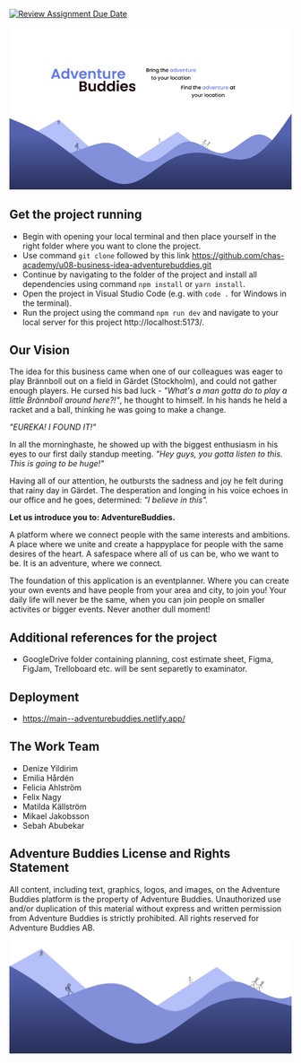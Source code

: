 [![Review Assignment Due Date](https://classroom.github.com/assets/deadline-readme-button-24ddc0f5d75046c5622901739e7c5dd533143b0c8e959d652212380cedb1ea36.svg)](https://classroom.github.com/a/_zMNInW_)

![AdventureBuddiesSplash](image-1.png)

## Get the project running

- Begin with opening your local terminal and then place yourself in the right folder where you want to clone the project.
- Use command `git clone` followed by this link https://github.com/chas-academy/u08-business-idea-adventurebuddies.git
- Continue by navigating to the folder of the project and install all dependencies using command `npm install` or `yarn install`.
- Open the project in Visual Studio Code (e.g. with `code .` for Windows in the terminal).
- Run the project using the command `npm run dev` and navigate to your local server for this project http://localhost:5173/.

## Our Vision

The idea for this business came when one of our colleagues was eager to play Brännboll out on a field in Gärdet (Stockholm), and could not gather enough players. He cursed his bad luck - <i>"What's a man gotta do to play a little Brännboll around here?!"</i>, he thought to himself. In his hands he held a racket and a ball, thinking he was going to make a change.

<i>"EUREKA! I FOUND IT!"</i>

In all the morninghaste, he showed up with the biggest enthusiasm in his eyes to our first daily standup meeting. <i>"Hey guys, you gotta listen to this. This is going to be huge!"</i>

Having all of our attention, he outbursts the sadness and joy he felt during that rainy day in Gärdet. The desperation and longing in his voice echoes in our office and he goes, determined: <i>"I believe in this". </i>

<b>Let us introduce you to: AdventureBuddies.</b>

A platform where we connect people with the same interests and ambitions. A place where we unite and create a happyplace for people with the same desires of the heart. A safespace where all of us can be, who we want to be. It is an adventure, where we connect.

The foundation of this application is an eventplanner. Where you can create your own events and have people from your area and city, to join you! Your daily life will never be the same, when you can join people on smaller activites or bigger events. Never another dull moment!

## Additional references for the project

- GoogleDrive folder containing planning, cost estimate sheet, Figma, FigJam, Trelloboard etc. will be sent separetly to examinator.

## Deployment

- https://main--adventurebuddies.netlify.app/

## The Work Team

- Denize Yildirim
- Emilia Hårdén
- Felicia Ahlström
- Felix Nagy
- Matilda Källström
- Mikael Jakobsson
- Sebah Abubekar

## Adventure Buddies License and Rights Statement

All content, including text, graphics, logos, and images, on the Adventure Buddies platform is the property of Adventure Buddies. Unauthorized use and/or duplication of this material without express and written permission from Adventure Buddies is strictly prohibited. All rights reserved for Adventure Buddies AB.

![HikersRunnersClimbers](image-2.png)

